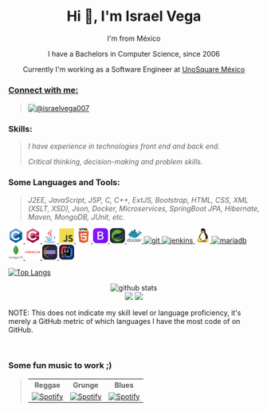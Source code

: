 <h1 align="center">Hi 👋, I'm Israel Vega</h1>
<p align="center">I'm from México</p>
<p align="center">I have a Bachelors in Computer Science, since 2006</p>
<p align="center">Currently I'm working as a Software Engineer at <a href="https://www.unosquare.com/?msclkid=812815d5bbb711ecbf6e796a4bf5b8f0">UnoSquare México</p>

<h3 align="left">Connect with me:</h3>
<blockquote>
	<p align="left">
		<a href="https://twitter.com/@israelvega007" target="blank">
			<img align="center" src="https://raw.githubusercontent.com/rahuldkjain/github-profile-readme-generator/master/src/images/icons/Social/twitter.svg" alt="@israelvega007" height="30" width="30" />
		</a>
	</p>
</blockquote>

<h3 align="left">Skills:</h3>

<blockquote>
	<p align="left"><i>I have experience in technologies front end and back end.</i></p>
	<p align="left"><i>Critical thinking, decision-making and problem skills.</i></p>
</blockquote>

<h3 align="left">Some Languages and Tools:</h3>

<blockquote>
	<p align="left"><i>J2EE, JavaScript,  JSP,  C, C++, ExtJS, Bootstrap, HTML, CSS,  XML (XSLT, XSD),  Json, Docker, Microservices, SpringBoot JPA, Hibernate, Maven, MongoDB, JUnit, etc.</i></p>
</blockquote>

<p align="left">
	<a href="https://www.cprogramming.com/" target="_blank" rel="noreferrer"> 
		<img src="https://raw.githubusercontent.com/devicons/devicon/master/icons/c/c-original.svg" alt="c" width="30" height="30"/> 
	</a> 
	<a href="https://www.w3schools.com/cpp/" target="_blank" rel="noreferrer"> 
		<img  src="https://raw.githubusercontent.com/devicons/devicon/master/icons/cplusplus/cplusplus-original.svg" alt="cplusplus" width="30" height="30"/>
	</a> 
	<a href="https://www.java.com" target="_blank" rel="noreferrer">
		<img src="https://raw.githubusercontent.com/devicons/devicon/master/icons/java/java-original.svg" alt="java" width="30" height="30"/>
	</a>
	<a href="https://developer.mozilla.org/en-US/docs/Web/JavaScript" target="_blank" rel="noreferrer">
		<img src="https://raw.githubusercontent.com/devicons/devicon/master/icons/javascript/javascript-original.svg" alt="javascript" width="30" height="30"/>
	</a>
	<a href="https://www.w3.org/html/" target="_blank" rel="noreferrer">
		<img  src="https://raw.githubusercontent.com/devicons/devicon/master/icons/html5/html5-original-wordmark.svg" alt="html5" width="30" height="30"/>
	</a>
	<a href="https://getbootstrap.com/" target="_blank" rel="noreferrer">
		<img  src="https://raw.githubusercontent.com/tandpfun/skill-icons/a50fa57465e82a1147fa512fb3d64cc5902df578/icons/Bootstrap.svg" alt="bootstrap" width="30" height="30"/>
	</a>
	<a href="https://spring.io/projects/spring-boot" target="_blank" rel="noreferrer">
		<img src="https://raw.githubusercontent.com/tandpfun/skill-icons/a50fa57465e82a1147fa512fb3d64cc5902df578/icons/Spring-Dark.svg" alt="springboot" width="30" height="30"/>
	</a> 
	<a href="https://www.docker.com/" target="_blank" rel="noreferrer">
		<img src="https://raw.githubusercontent.com/devicons/devicon/master/icons/docker/docker-original-wordmark.svg" alt="docker" width="30" height="30"/>
	</a> 
	<a href="https://git-scm.com/" target="_blank" rel="noreferrer">
		<img src="https://www.vectorlogo.zone/logos/git-scm/git-scm-icon.svg" alt="git" width="30" height="30"/>
	</a>
	<a href="https://www.jenkins.io" target="_blank" rel="noreferrer">
		<img src="https://www.vectorlogo.zone/logos/jenkins/jenkins-icon.svg" alt="jenkins" width="30" height="30"/>
	</a>
	<a href="https://www.linux.org/" target="_blank" rel="noreferrer">
		<img src="https://raw.githubusercontent.com/devicons/devicon/master/icons/linux/linux-original.svg" alt="linux" width="30" height="30"/>
	</a>
	<a  href="https://mariadb.org/" target="_blank" rel="noreferrer">
		<img src="https://www.vectorlogo.zone/logos/mariadb/mariadb-icon.svg" alt="mariadb" width="30" height="30"/>
	</a>
	<a href="https://www.mongodb.com/" target="_blank" rel="noreferrer">
	<img src="https://raw.githubusercontent.com/devicons/devicon/master/icons/mongodb/mongodb-original-wordmark.svg" alt="mongodb" width="30" height="30"/>
	</a>
	<a href="https://www.oracle.com/" target="_blank" rel="noreferrer">
		<img src="https://raw.githubusercontent.com/devicons/devicon/master/icons/oracle/oracle-original.svg" alt="oracle" width="30" height="30"/>
	</a>
	<a href="https://www.eclipse.org/" target="_blank" rel="noreferrer">
		<img src="https://raw.githubusercontent.com/tandpfun/skill-icons/a50fa57465e82a1147fa512fb3d64cc5902df578/icons/Eclipse-Dark.svg" alt="eclipse" width="30" height="30"/>
	</a>
	<a href="https://www.jetbrains.com/es-es/idea/" target="_blank" rel="noreferrer">
		<img src="https://raw.githubusercontent.com/tandpfun/skill-icons/a50fa57465e82a1147fa512fb3d64cc5902df578/icons/Idea-Dark.svg" alt="idea" width="30" height="30"/>
	</a>
	
</p>

[![Top Langs](https://github-readme-stats.vercel.app/api/top-langs/?username=IsraelVega77&layout=compact)](https://github.com/IsraelVega77/github-readme-stats)

<p  align="center">
  <img src="https://raw.githubusercontent.com/IsraelVega77/IsraelVega77/master/profile-summary-card-output/default/0-profile-details.svg" alt="github stats"></br>
  <img src="https://raw.githubusercontent.com/IsraelVega77/IsraelVega77/master/profile-summary-card-output/default/1-repos-per-language.svg">
  <img src="https://raw.githubusercontent.com/IsraelVega77/IsraelVega77/master/profile-summary-card-output/default/2-most-commit-language.svg"></br></p>

NOTE: This does not indicate my skill level or language proficiency, it's merely a GitHub metric of which languages I have the most code of on GitHub.

<br>
<h3 align="left">Some fun music to work ;)</h3>
<blockquote>
<table>
  <tr>
    <th>Reggae</th>
    <th>Grunge</th>
    <th>Blues</th>
  </tr>
    <tr>
    <td><a href="https://open.spotify.com/playlist/0ZlQp28eIjlzHPau3aFxjR?si=5963ebd077ea42b2" target="_blank"><img src="https://img.shields.io/badge/Spotify-%231ED760.svg?&style=flat-square&logo=spotify&logoColor=white" alt="Spotify"></a></td>
    <td><a href="https://open.spotify.com/playlist/4QQ4sdcgEVVqH3PaMqLZlC?si=cdddbc5c2e5b4fdd" target="_blank"><img src="https://img.shields.io/badge/Spotify-%231ED760.svg?&style=flat-square&logo=spotify&logoColor=white" alt="Spotify"></a></td>
    <td><a href="https://open.spotify.com/playlist/5eC0BuB9j3g769b7sLKN5L?si=b86bd86c13cf4956" target="_blank"><img src="https://img.shields.io/badge/Spotify-%231ED760.svg?&style=flat-square&logo=spotify&logoColor=white" alt="Spotify"></a></td>
  </tr>
	
</blockquote>
